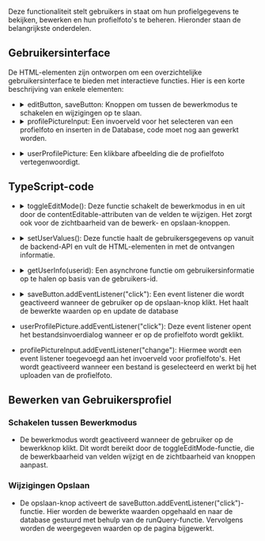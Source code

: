 
Deze functionaliteit stelt gebruikers in staat om hun profielgegevens te bekijken, bewerken en hun profielfoto's te beheren. Hieronder staan de belangrijkste onderdelen.


 ## Gebruikersinterface

De HTML-elementen zijn ontworpen om een overzichtelijke gebruikersinterface te bieden met interactieve functies. Hier is een korte beschrijving van enkele elementen:

- <details> <summary> editButton, saveButton: Knoppen om tussen de bewerkmodus te schakelen en wijzigingen op te slaan. 
    </summary>

  ```
    editButton.style.display = editButton.style.display === "none" ? "block" : "none";
    saveButton.style.display = saveButton.style.display === "none" ? "block" : "none";
  ```
    </details>

- <details> <summary>  profilePictureInput: Een invoerveld voor het selecteren van een profielfoto en inserten in de Database, code moet nog aan gewerkt worden.
    </summary>
     
     ```

       profilePictureInput.addEventListener("change", async (): Promise<void> => {
       const selectedFile: File | undefined = profilePictureInput.files?.[0];

       if (selectedFile) {
        
           const userId: number | undefined = session.get("user");

           if (userId !== undefined) {
               // Upload the selected file and update the database
               await runQuery(
                    "UPDATE user SET profilePicture = (?) WHERE id = (?)",
                    [selectedFile.name, userId]
                );

               // Update the displayed values on the page
               document.getElementById("userProfilePicture")!.src = URL.createObjectURL(selectedFile);

               console.log("Selected file:", selectedFile);
           }
       }  
     ```                                                   
 </details>

- <details> <summary>  userProfilePicture: Een klikbare afbeelding die de profielfoto vertegenwoordigt. 
   </summary>

   ```
     // Update the displayed values on the page
            document.getElementById("userProfilePicture")!.src = URL.createObjectURL(selectedFile);
   ```
   </details>

## TypeScript-code
- <details> <summary> toggleEditMode(): Deze functie schakelt de bewerkmodus in en uit door de contentEditable-attributen van de velden te wijzigen. Het zorgt ook    voor de zichtbaarheid van de bewerk- en opslaan-knoppen. 
    </summary>

  ``` 
   // Function to toggle edit mode
    function toggleEditMode(): void {
    const editableFields: NodeListOf<Element> = document.querySelectorAll("[contenteditable]");
    editableFields.forEach((field: Element) => {
        field.contentEditable = String(!(field as HTMLElement).isContentEditable);
    });

    // Toggle button visibility
    editButton.style.display = editButton.style.display === "none" ? "block" : "none";
    saveButton.style.display = saveButton.style.display === "none" ? "block" : "none";
    } 
  ```
    
</details>
 
- <details> <summary> setUserValues(): Deze functie haalt de gebruikersgegevens op vanuit de backend-API en vult de HTML-elementen in met de ontvangen informatie.
      </summary>
       
    ```   // Function to set user values
        async function setUserValues(): Promise<void> {
         const user: User | undefined = await getUserInfo(session.get("user"));
         console.log(User);

         if (user) {
          document.getElementById("userName")!.textContent = user.firstname + " " + user.lastname;
          document.getElementById("userUsername")!.textContent = user.username;
          document.getElementById("userEmail")!.textContent = user.email;
          document.getElementById("userExpertise")!.textContent = user.expertise || "";
          document.getElementById("userDateOfBirth")!.textContent = user.dateOfBirth || "";
          document.getElementById("userYearsOfExperience")!.textContent = user.yearsOfExperience?.toString() || "";
          document.getElementById("userProfilePicture")!.src = user.profilePicture || "";
         }}
    ```
</details>



- <details> <summary> getUserInfo(userid): Een asynchrone functie om gebruikersinformatie op te halen op basis van de gebruikers-id. 
      </summary>
  
    ```
      // Function to get user info
       async function getUserInfo(userid: number): Promise<User | undefined> {
      try {
        const data: any = await api.queryDatabase("SELECT * FROM user WHERE id = ?", userid);

        if (data.length > 0) {
            const user: User = new User(
                data[0]["id"],
                data[0]["username"],
                data[0]["email"],
                data[0]["firstname"],
                data[0]["lastname"],
                data[0]["expertise"],
                data[0]["dateOfBirth"],
                data[0]["yearsOfExperience"],
                data[0]["profilePicture"]
            );
            return user;
        }
        return undefined;
     } catch (error) {
        console.error(error);
        return undefined;
     }}

  ```
 </details>

- <details> <summary> saveButton.addEventListener("click"): Een event listener die wordt geactiveerd wanneer de gebruiker op de opslaan-knop klikt. Het haalt de bewerkte waarden op en update de database 
       </summary>
 
    ```
          // Add event listener to the save button

      saveButton.addEventListener("click", async (): Promise<void> => {

      // Get the edited values from the input fields

      const editedGeboortedatum: string | undefined = document.getElementById("userDateOfBirth")?.textContent;
      const editedJaarervaring: string | undefined = document.getElementById("userYearsOfExperience")?.textContent;
      const editedExpertise: string | undefined = document.getElementById("userExpertise")?.textContent;

   
      const userId: number | undefined = session.get("user");
    
   



      if (userId !== undefined && editedGeboortedatum !== undefined && editedJaarervaring !== undefined && editedExpertise !== undefined) {

        // Update the database with the new values

        await runQuery(
            "UPDATE user SET geboortejaar = ?, jaar_ervaring = ?, expertise = ? WHERE id =  ?", [ editedGeboortedatum, editedJaarervaring, editedExpertise ,userId]
            
        );

        // Update the displayed values on the page

        document.getElementById("userDateOfBirth")!.textContent = editedGeboortedatum;
        document.getElementById("userYearsOfExperience")!.textContent = editedJaarervaring;
        document.getElementById("userExpertise")!.textContent = editedExpertise;
      }

      toggleEditMode();
     });

  ```
</details>

- userProfilePicture.addEventListener("click"): Deze event listener opent het bestandsinvoerdialog wanneer er op de profielfoto wordt geklikt.

- profilePictureInput.addEventListener("change"): Hiermee wordt een event listener toegevoegd aan het invoerveld voor profielfoto's. Het wordt geactiveerd wanneer een bestand is geselecteerd en werkt bij het uploaden van de profielfoto.

## Bewerken van Gebruikersprofiel

### Schakelen tussen Bewerkmodus

- De bewerkmodus wordt geactiveerd wanneer de gebruiker op de bewerkknop klikt. Dit wordt bereikt door de toggleEditMode-functie, die de bewerkbaarheid van velden wijzigt en de zichtbaarheid van knoppen aanpast.

### Wijzigingen Opslaan

- De opslaan-knop activeert de saveButton.addEventListener("click")-functie. Hier worden de bewerkte waarden opgehaald en naar de database gestuurd met behulp van de runQuery-functie. Vervolgens worden de weergegeven waarden op de pagina bijgewerkt.